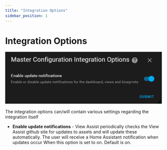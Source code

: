 ```yaml
---
title: "Integration Options"
sidebar_position: 1
---
```


# Integration Options

![](./vaconfig-integrationoptions1.png)

The integration options can/will contain various settings regarding the integration itself

- **Enable update notifications** - View Assist periodically checks the View Assist github site for updates to assets and will update these automatically. The user will receive a Home Assistant notification when updates occur When this option is set to on. Default is on.
